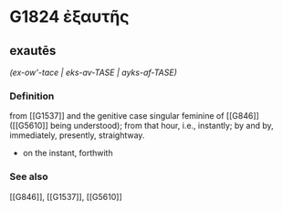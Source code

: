 # G1824 ἐξαυτῆς

## exautēs

_(ex-ow'-tace | eks-av-TASE | ayks-af-TASE)_

### Definition

from [[G1537]] and the genitive case singular feminine of [[G846]] ([[G5610]] being understood); from that hour, i.e., instantly; by and by, immediately, presently, straightway.

- on the instant, forthwith

### See also

[[G846]], [[G1537]], [[G5610]]

